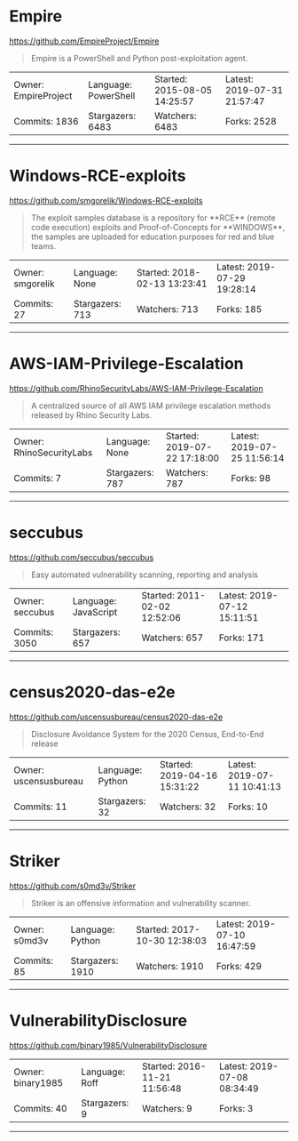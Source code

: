 # Empire

https://github.com/EmpireProject/Empire
<blockquote>
Empire is a PowerShell and Python post-exploitation agent.
</blockquote>

<table>
<tr><td>Owner: EmpireProject</td>
    <td>Language: PowerShell</td>
    <td>Started: 2015-08-05 14:25:57</td>
    <td>Latest: 2019-07-31 21:57:47</td></tr>
<tr><td>Commits: 1836</td>
    <td>Stargazers: 6483</td>
    <td>Watchers: 6483</td>
    <td>Forks: 2528</td></tr>
</table>

---

# Windows-RCE-exploits

https://github.com/smgorelik/Windows-RCE-exploits
<blockquote>
The exploit samples database is a repository for **RCE** (remote code execution) exploits and Proof-of-Concepts for **WINDOWS**, the samples are uploaded for education purposes for red and blue teams.
</blockquote>

<table>
<tr><td>Owner: smgorelik</td>
    <td>Language: None</td>
    <td>Started: 2018-02-13 13:23:41</td>
    <td>Latest: 2019-07-29 19:28:14</td></tr>
<tr><td>Commits: 27</td>
    <td>Stargazers: 713</td>
    <td>Watchers: 713</td>
    <td>Forks: 185</td></tr>
</table>

---

# AWS-IAM-Privilege-Escalation

https://github.com/RhinoSecurityLabs/AWS-IAM-Privilege-Escalation
<blockquote>
A centralized source of all AWS IAM privilege escalation methods released by Rhino Security Labs.
</blockquote>

<table>
<tr><td>Owner: RhinoSecurityLabs</td>
    <td>Language: None</td>
    <td>Started: 2019-07-22 17:18:00</td>
    <td>Latest: 2019-07-25 11:56:14</td></tr>
<tr><td>Commits: 7</td>
    <td>Stargazers: 787</td>
    <td>Watchers: 787</td>
    <td>Forks: 98</td></tr>
</table>

---

# seccubus

https://github.com/seccubus/seccubus
<blockquote>
Easy automated vulnerability scanning, reporting and analysis
</blockquote>

<table>
<tr><td>Owner: seccubus</td>
    <td>Language: JavaScript</td>
    <td>Started: 2011-02-02 12:52:06</td>
    <td>Latest: 2019-07-12 15:11:51</td></tr>
<tr><td>Commits: 3050</td>
    <td>Stargazers: 657</td>
    <td>Watchers: 657</td>
    <td>Forks: 171</td></tr>
</table>

---

# census2020-das-e2e

https://github.com/uscensusbureau/census2020-das-e2e
<blockquote>
Disclosure Avoidance System for the 2020 Census, End-to-End release
</blockquote>

<table>
<tr><td>Owner: uscensusbureau</td>
    <td>Language: Python</td>
    <td>Started: 2019-04-16 15:31:22</td>
    <td>Latest: 2019-07-11 10:41:13</td></tr>
<tr><td>Commits: 11</td>
    <td>Stargazers: 32</td>
    <td>Watchers: 32</td>
    <td>Forks: 10</td></tr>
</table>

---

# Striker

https://github.com/s0md3v/Striker
<blockquote>
Striker is an offensive information and vulnerability scanner.
</blockquote>

<table>
<tr><td>Owner: s0md3v</td>
    <td>Language: Python</td>
    <td>Started: 2017-10-30 12:38:03</td>
    <td>Latest: 2019-07-10 16:47:59</td></tr>
<tr><td>Commits: 85</td>
    <td>Stargazers: 1910</td>
    <td>Watchers: 1910</td>
    <td>Forks: 429</td></tr>
</table>

---

# VulnerabilityDisclosure

https://github.com/binary1985/VulnerabilityDisclosure
<blockquote>
<no description>
</blockquote>

<table>
<tr><td>Owner: binary1985</td>
    <td>Language: Roff</td>
    <td>Started: 2016-11-21 11:56:48</td>
    <td>Latest: 2019-07-08 08:34:49</td></tr>
<tr><td>Commits: 40</td>
    <td>Stargazers: 9</td>
    <td>Watchers: 9</td>
    <td>Forks: 3</td></tr>
</table>

---

